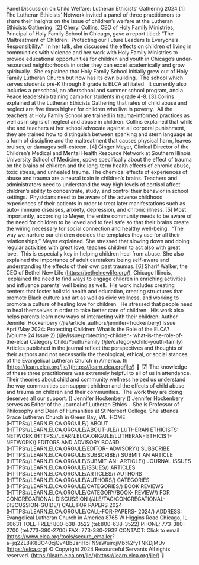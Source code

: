 Panel Discussion on Child Welfare: Lutheran Ethicists’ Gathering
2024
[1] The Lutheran Ethicists’ Network invited a panel of three practitioners to share their insights on the
issue of children’s welfare at the Lutheran Ethicists Gathering.
[2] Cheryl Collins, CEO of Holy Family Ministries, Principal of Holy Family School in Chicago, gave a report
titled: “The Maltreatment of Children:  Protecting our Future Leaders Is Everyone’s Responsibility.”  In her
talk, she discussed the effects on children of living in communities with violence and her work with Holy
Family Ministries to provide educational opportunities for children and youth in Chicago’s under-
resourced neighborhoods in order they can excel academically and grow spiritually.  She explained that
Holy Family School initially grew out of Holy Family Lutheran Church but now has its own building.  The
school which serves students pre-K through 8  grade is ELCA affiliated.  It currently also includes a
preschool, an afterschool and summer school program, and a Peace leadership training camp for
students in grade 4-8.
[3] Collins explained at the Lutheran Ethicists Gathering that rates of child abuse and neglect are five
times higher for children who live in poverty.  All the teachers at Holy Family School are trained in
trauma-informed practices as well as in signs of neglect and abuse in children. Collins explained that
while she and teachers at her school advocate against all corporal punishment, they are trained how to
distinguish between spanking and stern language as a form of discipline and the maltreatment that
causes physical harm, leaves bruises, or damages self-esteem.
[4] Ginger Meyer, Clinical Director of the Children’s Medical and Mental Health Resource Network at
Southern Illinois University School of Medicine, spoke specifically about the effect of trauma on the
brains of children and the long-term health effects of chronic abuse, toxic stress, and unhealed trauma.
The chemical effects of experiences of abuse and trauma are a neural toxin in children’s brains. Teachers
and administrators need to understand the way high levels of cortisol affect children’s ability to
concentrate, study, and control their behavior in school settings.  Physicians need to be aware of the
adverse childhood experiences of their patients in order to treat later manifestations such as auto-
immune diseases, anxiety, depression, and chronic illness.
[5] Most importantly, according to Meyer, the entire community needs to be aware of the need for
children to be loved and to feel safe so that their brains create the wiring necessary for social connection
and healthy well-being.  “The way we nurture our children decides the templates they use for all their
relationships,” Meyer explained. She stressed that slowing down and doing regular activities with great
love, teaches children to act also with great love.  This is especially key in helping children heal from
abuse. She also explained the importance of adult caretakers being self-aware and understanding the
effects of their own past traumas.
[6] Sharif Walker, the CEO of Bethel New Life (https://bethelnewlife.org/), Chicago Illinois,  explained the
need to find ways to engage children in enriching activities and influence parents’ well being as well.  His
work includes creating centers that foster holistic health and education, creating structures that promote
Black culture and art as well as civic wellness, and working to promote a culture of healing love for
children.  He stressed that people need to heal themselves in order to take better care of children.  His
work also helps parents learn new ways of interacting with their children.
Author
Jennifer Hockenbery
(/jle/article_authors/jennifer-
hockenbery)
Issue
April/May 2024: Protecting
Children: What Is the Role of the
ELCA? (Volume 24 Issue 2)
(/jle/issue/protecting-children-
what-is-the-role-of-the-elca)
Category
Child/Youth/Family
(/jle/category/child-youth-family)
Articles published in the journal
reflect the perspectives and
thoughts of their authors and
not necessarily the theological,
ethical, or social stances of the
Evangelical Lutheran Church in
America.​
th
(https://learn.elca.org/jle/)(https://learn.elca.org/jle/)

[7] The knowledge of these three practitioners was extremely helpful to all of us in attendance.  Their
theories about child and community wellness helped us understand the way communities can support
children and the effects of child abuse and trauma on children and their communities.  The work they
are doing deserves all our support.
 ()
Jennifer Hockenbery ()
Jennifer Hockenbery serves as Editor of the Journal of Lutheran Ethics .  She is
Professor of Philosophy and Dean of Humanities at St Norbert College. She attends
Grace Lutheran Church in Green Bay, WI. 
HOME (HTTPS://LEARN.ELCA.ORG/JLE/)
ABOUT (HTTPS://LEARN.ELCA.ORG/JLE/ABOUT-JLE/)
LUTHERAN ETHICISTS’ NETWORK
(HTTPS://LEARN.ELCA.ORG/JLE/LUTHERAN-
ETHICIST-NETWORK/)
EDITORS AND ADVISORY BOARD
(HTTPS://LEARN.ELCA.ORG/JLE/EDITOR-
ADVISORY/)
SUBSCRIBE
(HTTPS://LEARN.ELCA.ORG/JLE/SUBSCRIBE/)
SUBMIT AN ARTICLE
(HTTPS://LEARN.ELCA.ORG/JLE/SUBMIT-AN-
ARTICLE/)
JOURNAL ISSUES
(HTTPS://LEARN.ELCA.ORG/JLE/ISSUES/)
ARTICLES
(HTTPS://LEARN.ELCA.ORG/JLE/ARTICLES/)
AUTHORS
(HTTPS://LEARN.ELCA.ORG/JLE/AUTHORS/)
CATEGORIES
(HTTPS://LEARN.ELCA.ORG/JLE/CATEGORIES/)
BOOK REVIEWS
(HTTPS://LEARN.ELCA.ORG/JLE/CATEGORY/BOOK-
REVIEW/)
FOR CONGREGATIONAL DISCUSSION
(/JLE/TAG/CONGREGATIONAL-DISCUSSION-GUIDE/)
CALL FOR PAPERS 2024
(HTTPS://LEARN.ELCA.ORG/JLE/CALL-FOR-PAPERS-
2024/)
ADDRESS:
Evangelical Lutheran Church in America
8765 W Higgins Road
Chicago, IL 60631
TOLL-FREE: 800-638-3522 (tel:800-638-3522)
PHONE: 773-380-2700 (tel:773-380-2700)
FAX: 773-380-2932
CONTACT:
Click to email
(https://www.elca.org/tools/secure_emailer?
a=jq2ZL8iK8BO40cjQv4BbJariHbFN9aWuirqjMb%2fyTNKDjMUv
(https://elca.org)
© Copyright 2024 Resourceful Servants All rights reserved.
(https://learn.elca.org/jle/)(https://learn.elca.org/jle/)

